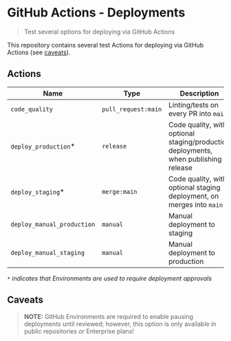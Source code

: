 # GitHub Actions - Deployments

> Test several options for deploying via GitHub Actions

This repository contains several test Actions for deploying via GitHub Actions (see [caveats](#caveats)).

## Actions

| Name                       | Type                | Description                                                                           |
| -------------------------- | ------------------- | ------------------------------------------------------------------------------------- |
| `code_quality`             | `pull_request:main` | Linting/tests on every PR into `main`                                                 |
| `deploy_production`\*      | `release`           | Code quality, with optional staging/production deployments, when publishing a release |
| `deploy_staging`\*         | `merge:main`        | Code quality, with optional staging deployment, on merges into `main`                 |
| `deploy_manual_production` | `manual`            | Manual deployment to staging                                                          |
| `deploy_manual_staging`    | `manual`            | Manual deployment to production                                                       |

_`*` indicates that Environments are used to require deployment approvals_

## Caveats

> **NOTE:** GitHub Environments are required to enable pausing deployments until reviewed; however, this option is only available in public repositories _or_ Enterprise plans!
